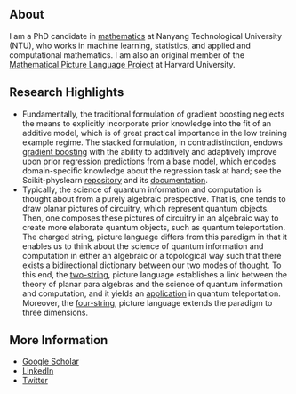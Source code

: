 About
----------------

I am a PhD candidate in [mathematics](https://www.ntu.edu.sg/spms) at Nanyang
Technological University (NTU), who works in machine learning, statistics, and
applied and computational mathematics. I am also an original member of the
[Mathematical Picture Language Project](https://mathpicture.fas.harvard.edu/)
at Harvard University.

Research Highlights
----------------

* Fundamentally, the traditional formulation of gradient boosting
  neglects the means to explicitly incorporate prior knowledge into
  the fit of an additive model, which is of great practical importance
  in the low training example regime. The stacked formulation, in
  contradistinction, endows [gradient boosting][1] with the ability
  to additively and adaptively improve upon prior regression predictions
  from a base model, which encodes domain-specific knowledge about the
  regression task at hand; see the Scikit-physlearn [repository][2] and
  its [documentation][3].
* Typically, the science of quantum information and computation is thought
  about from a purely algebraic prespective. That is, one tends to draw
  planar pictures of circuitry, which represent quantum objects. Then, one
  composes these pictures of circuitry in an algebraic way to create more 
  elaborate quantum objects, such as quantum teleportation. The charged string,
  picture language differs from this paradigm in that it enables us to think
  about the science of quantum information and computation in either an algebraic
  or a topological way such that there exists a bidirectional dictionary between
  our two modes of thought. To this end, the [two-string][4], picture language
  establishes a link between the theory of planar para algebras and the science
  of quantum information and computation, and it yields an [application][5] in
  quantum teleportation. Moreover, the [four-string][6], picture language extends
  the paradigm to three dimensions.

[1]: https://iopscience.iop.org/article/10.1088/2632-2153/ac1ee9 "A new formulation of gradient boosting"
[2]: https://github.com/a-wozniakowski/scikit-physlearn
[3]: https://scikit-physlearn.readthedocs.io/en/latest/
[4]: https://link.springer.com/article/10.1007/s11425-017-9207-3 "Holographic software for quantum networks"
[5]: https://iopscience.iop.org/article/10.1088/1367-2630/aa5b57 "Constructive simulation and topological design of protocols"
[6]: https://www.pnas.org/content/114/10/2497.full "Quon 3D language for quantum information"


More Information
----------------
* [Google Scholar](https://scholar.google.com/citations?user=lDe0nKgAAAAJ&hl=en)
* [LinkedIn](https://www.linkedin.com/in/wozniakowski/)
* [Twitter](https://twitter.com/airwoz)
